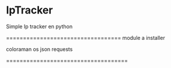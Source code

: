 # IpTracker
Simple Ip tracker en python 

==================================
         module a installer 

coloraman
os
json
requests

====================================
